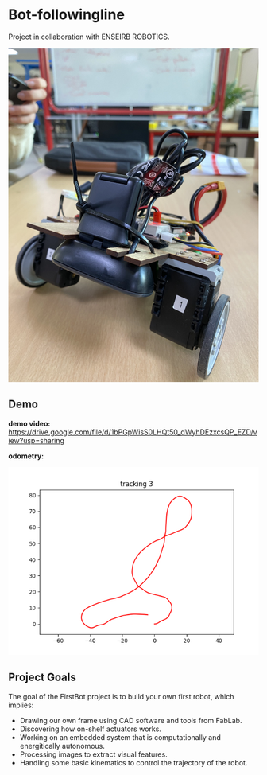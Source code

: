 # Bot-followingline

Project in collaboration with ENSEIRB ROBOTICS.


![](./robot.jpg)

## Demo

**demo video:**
https://drive.google.com/file/d/1bPGpWisS0LHQt50_dWyhDEzxcsQP_EZD/view?usp=sharing

**odometry:**

![](./script/tracking3.png)


## Project Goals

The goal of the FirstBot project is to build your own first robot, which implies:

- Drawing our own frame using CAD software and tools from FabLab.
- Discovering how on-shelf actuators works.
- Working on an embedded system that is computationally and energitically autonomous.
- Processing images to extract visual features.
- Handling some basic kinematics to control the trajectory of the robot.
